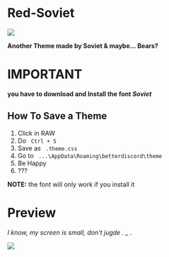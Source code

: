 # Red-Soviet

<img src=http://i.imgur.com/91I2Lpf.jpg>

<b> Another Theme made by Soviet & maybe... Bears?</b>

<h1><b>IMPORTANT</b> </h1>
<b>you have to download and Install the font <var> Soviet </var> </b>

<h2> How To Save a Theme </h2>
<ol>
  <li> Click in RAW
  <li> Do <Code> Ctrl + S </code>
  <li> Save as <Code> .theme.css </code>
  <li> Go to <Code> ...\AppData\Roaming\betterdiscord\theme </code>
  <li> Be Happy 
  <li> ???
</ol>
<b>NOTE:</b> the font will only work if you install it

<h1><b>Preview</b></h1>

<var> I know, my screen is small, don't jugde .   _ . </var>

<img src=https://a.pomf.cat/fsheba.png>
